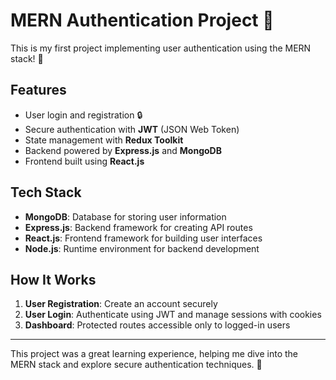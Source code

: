# MERN Authentication Project 🌟

This is my first project implementing user authentication using the MERN stack! 🚀  

## Features  
- User login and registration 🔒  
- Secure authentication with **JWT** (JSON Web Token)  
- State management with **Redux Toolkit**  
- Backend powered by **Express.js** and **MongoDB**  
- Frontend built using **React.js**  

## Tech Stack  
- **MongoDB**: Database for storing user information  
- **Express.js**: Backend framework for creating API routes  
- **React.js**: Frontend framework for building user interfaces  
- **Node.js**: Runtime environment for backend development  

## How It Works  
1. **User Registration**: Create an account securely  
2. **User Login**: Authenticate using JWT and manage sessions with cookies  
3. **Dashboard**: Protected routes accessible only to logged-in users  

---

This project was a great learning experience, helping me dive into the MERN stack and explore secure authentication techniques. 🌟

